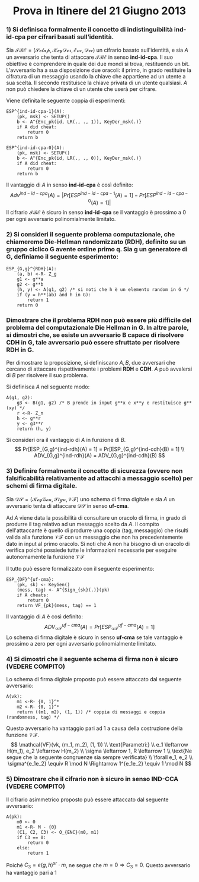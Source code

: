 <h1 style="text-align:center">Prova in Itinere del 21 Giugno 2013</h1>

### 1) Si definisca formalmente il concetto di indistinguibilità **ind-id-cpa** per cifrari basati sull’identità.

Sia $\mathcal{IBE}=(\mathcal{Setup}, \mathcal{KeyDer}, \mathcal{Enc}, \mathcal{Dec})$ un cifrario basato sull'identità, e sia $A$ un avversario che tenta di attaccare $\mathcal{IBE}$ in senso **ind-id-cpa**. Il suo obiettivo è comprendere in quale dei due mondi si trova, restituendo un bit. 
L'avversario ha a sua disposizione due oracoli: il primo, in grado restituire la cifratura di un messaggio usando la chiave che appartiene ad un utente a sua scelta. 
Il secondo restituisce la chiave privata di un utente qualsiasi. $A$ non può chiedere la chiave di un utente che userà per cifrare.

Viene definita le seguente coppia di esperimenti:

```pseudocode
ESP^{ind-id-cpa-1}(A):
	(pk, msk) <- SETUP()
	b <- A^{Enc_pk(id, LR(., ., 1)), KeyDer_msk(.)}
	if A did cheat:
		return 0
	return b

ESP^{ind-id-cpa-0}(A):
	(pk, msk) <- SETUP()
	b <- A^{Enc_pk(id, LR(., ., 0)), KeyDer_msk(.)}
	if A did cheat:
		return 0
	return b
```

Il vantaggio di $A$ in senso **ind-id-cpa** è così definito:
$$
Adv^{ind-id-cpa}(A) = | Pr[ESP^{ind-id-cpa-1}(A) = 1] - Pr[ESP^{ind-id-cpa-0}(A) = 1] |
$$
Il cifrario $\mathcal{IBE}$ è sicuro in senso **ind-id-cpa** se il vantaggio è prossimo a 0 per ogni avversario polinomialmente limitato.

### 2) Si consideri il seguente problema computazionale, che chiameremo Die-Hellman randomizzato (RDH), definito su un gruppo ciclico G avente ordine primo q. Sia g un generatore di G, definiamo il seguente esperimento:

```pseudocode
ESP_{G,g}^{RDH}(A):
	(a, b) <-R- Z_g
	g1 <- g**a
	g2 <- g**b
	(h, y) <- A(g1, g2) /* si noti che h è un elemento random in G */
	if (y = h**(ab) and h in G):
    	return 1 
	return 0
```

### Dimostrare che il problema RDH non può essere più difficile del problema del computazionale Die Hellman in G. In altre parole, si dimostri che, se esiste un avversario B capace di risolvere CDH in G, tale avversario può essere sfruttato per risolvere RDH in G.

Per dimostrare la proposizione, si definiscano $A, B$, due avversari che cercano di attaccare rispettivamente i problemi **RDH** e **CDH**. $A$ può avvalersi di $B$ per risolvere il suo problema.

Si definisca $A$ nel seguente modo:

```pseudocode
A(g1, g2):
	g3 <- B(g1, g2) /* B prende in input g**x e x**y e restituisce g**(xy) */
	r <-R- Z_n
	h <- g**r
	y <- g3**r
	return (h, y)
```

Si consideri ora il vantaggio di $A$ in funzione di $B$.
$$
Pr[ESP_{G,g}^{ind-rdh}(A) = 1] = Pr[ESP_{G,g}^{ind-cdh}(B) = 1] \\
ADV_{G,g}^{ind-rdh}(A) = ADV_{G,g}^{ind-cdh}(B)
$$

### 3) Definire formalmente il concetto di sicurezza (ovvero non falsificabilità relativamente ad attacchi a messaggio scelto) per schemi di firma digitale.

Sia $\mathcal{DS}=(\mathcal{KeyGen}, \mathcal{Sign}, \mathcal{VF})$ uno schema di firma digitale e sia $A$ un avversario tenta di attaccare $\mathcal{DS}$ in senso **uf-cma**.

Ad $A$ viene data la possibilità di consultare un oracolo di firma, in grado di produrre il tag relativo ad un messaggio scelto da $A$. Il compito dell'attaccante è quello di produrre una coppia (tag, messaggio) che risulti valida alla funzione $\mathcal{VF}$ con un messaggio che non ha precedentemente dato in input al primo oracolo. Si noti che $A$ non ha bisogno di un oracolo di verifica poiché possiede tutte le informazioni necessarie per eseguire autonomamente la funzione $\mathcal{VF}$

Il tutto può essere formalizzato con il seguente esperimento:

```pseudocode
ESP_{DF}^{uf-cma}:
	(pk, sk) <- KeyGen()
	(mess, tag) <- A^{Sign_{sk}(.)}(pk)
	if A cheats:
		return 0
	return VF_{pk}(mess, tag) == 1
```

Il vantaggio di $A$ è così definito:
$$
ADV_{\mathcal{DF}}^{uf-cma}(A) = Pr[ESP_{\mathcal{DF}}^{uf-cma}(A) = 1]
$$
Lo schema di firma digitale è sicuro in senso **uf-cma** se tale vantaggio è prossimo a zero per ogni avversario polinomialmente limitato.

### 4) Si dimostri che il seguente schema di firma non è sicuro (VEDERE COMPITO)

Lo schema di firma digitale proposto può essere attaccato dal seguente avversario:

```pseudocode
A(vk):
	m1 <-R- {0, 1}^*
	m2 <-R- {0, 1}^*
	return ((m1, m2), (1, 1)) /* coppia di messaggi e coppia (randomness, tag) */
```

Questo avversario ha vantaggio pari ad 1 a causa della costruzione della funzione $\mathcal{VF}$.
$$
\mathcal{VF}(vk, (m_1, m_2), (1, 1)) \\
\text{Parametri:} \\
e_1 \leftarrow H(m_1), e_2 \leftarrow H(m_2) \\
\sigma \leftarrow 1, R \leftarrow 1 \\
\text{Ne segue che la seguente congruenze sia sempre verificata} \\
\forall e_1, e_2 \\
\sigma^{e_1e_2} \equiv R \mod N \Rightarrow 1^{e_1e_2} \equiv 1 \mod N
$$

### 5) Dimostrare che il cifrario non è sicuro in senso IND-CCA (VEDERE COMPITO)

Il cifrario asimmetrico proposto può essere attaccato dal seguente avversario:

```pseudocode
A(pk):
	m0 <- 0
	m1 <-R- M - {0}
	(C1, C2, C3) <- O_{ENC}(m0, m1)
	if C3 == 0:
		return 0
	else:
		return 1
```

Poiché $C_3 = e(g, h)^{sr}\cdot m$, ne segue che $m = 0 \Rightarrow C_3 = 0$. Questo avversario ha vantaggio pari a 1
